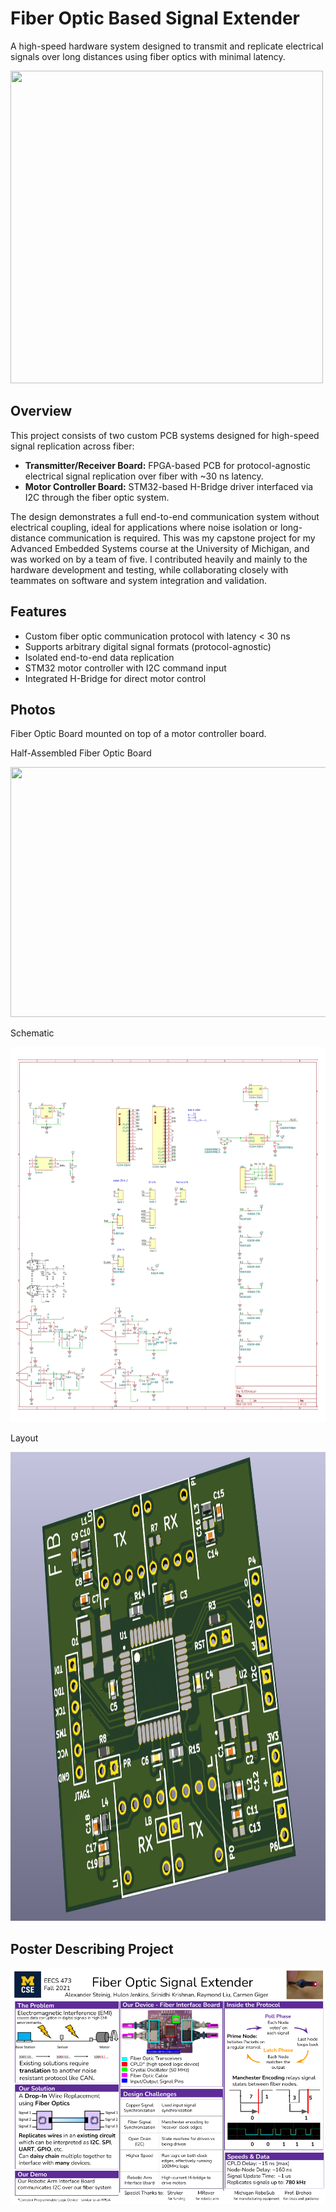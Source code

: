 # Fiber Optic Based Signal Extender

A high-speed hardware system designed to transmit and replicate electrical signals over long distances using fiber optics with minimal latency.

<img src="Photos/FinishedBoard.jpg" width="500" height="500" />

## Overview

This project consists of two custom PCB systems designed for high-speed signal replication across fiber:

- **Transmitter/Receiver Board:** FPGA-based PCB for protocol-agnostic electrical signal replication over fiber with ~30 ns latency.
- **Motor Controller Board:** STM32-based H-Bridge driver interfaced via I2C through the fiber optic system.

The design demonstrates a full end-to-end communication system without electrical coupling, ideal for applications where noise isolation or long-distance communication is required. This was my capstone project for my Advanced Embedded Systems course at the University of Michigan, and was worked on by a team of five. I contributed heavily and mainly to the hardware development and testing, while collaborating closely with teammates on software and system integration and validation.

## Features

- Custom fiber optic communication protocol with latency < 30 ns
- Supports arbitrary digital signal formats (protocol-agnostic)
- Isolated end-to-end data replication
- STM32 motor controller with I2C command input
- Integrated H-Bridge for direct motor control

## Photos

Fiber Optic Board mounted on top of a motor controller board.


Half-Assembled Fiber Optic Board

<img src="Photos/FinishedBoardoFiberOpt.jpg" width="700" height="400" />

Schematic

<img src="Photos/Fib_PCBSchematic.png" width="1000" height="600" />

Layout

<img src="Photos/3dViewKiCadTop.png" width="900" height="750" />

## Poster Describing Project
![Poster](Photos/Final%20Poster.png)